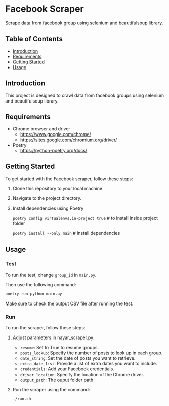 # Facebook Scraper

Scrape data from facebook group using selenium and beautifulsoup library.

## Table of Contents

- [Introduction](#introduction)
- [Requirements](#requirements)
- [Getting Started](#getting-started)
- [Usage](#usage)

## Introduction

This project is designed to crawl data from facebook groups using selenium and beautifulsoup library.

## Requirements

- Chrome browser and driver
    - https://www.google.com/chrome/
    - https://sites.google.com/chromium.org/driver/
- Poetry 
    - https://python-poetry.org/docs/

## Getting Started

To get started with the Facebook scraper, follow these steps:

1. Clone this repository to your local machine.

2. Navigate to the project directory.

3. Install dependencies using Poetry

    `poetry config virtualenvs.in-project true` # to install inside project folder

    `poetry install --only main` # install dependencies


## Usage

### Test

To run the test, change `group_id` in `main.py`.

Then use the following command:

```bash
poetry run python main.py
```


Make sure to check the output CSV file after running the test.

### Run

To run the scraper, follow these steps:

1. Adjust parameters in nayar_scraper.py:

    - `resume`: Set to True to resume groups.
    - `posts_lookup`: Specify the number of posts to look up in each group.
    - `date_string`: Set the date of posts you want to retrieve.
    - `extra_date_list`: Provide a list of extra dates you want to include.
    - `credentials`: Add your Facebook credentials.
    - `driver_location`: Specify the location of the Chrome driver.
    - `output_path`: The ouput folder path.
    
2. Run the scraper using the command:

    ```bash
    ./run.sh
    ```
